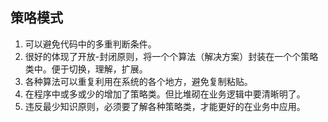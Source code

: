 ## 策咯模式
1. 可以避免代码中的多重判断条件。
2. 很好的体现了开放-封闭原则，将一个个算法（解决方案）封装在一个个策略类中。便于切换，理解，扩展。
3. 各种算法可以重复利用在系统的各个地方，避免复制粘贴。
4. 在程序中或多或少的增加了策略类。但比堆砌在业务逻辑中要清晰明了。
5. 违反最少知识原则，必须要了解各种策略类，才能更好的在业务中应用。